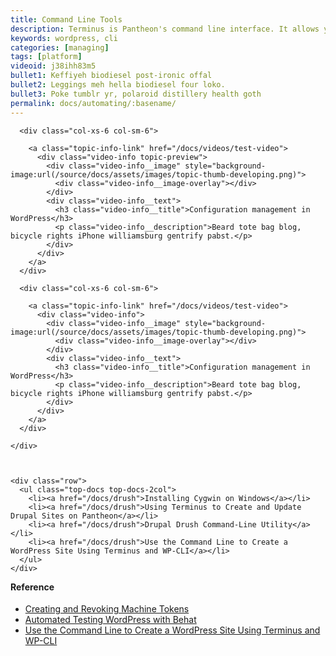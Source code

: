 ```yaml
---
title: Command Line Tools
description: Terminus is Pantheon's command line interface. It allows you to do everything in a terminal that you can do in the Dashboard. It is useful for scripting, automation, and integration.
keywords: wordpress, cli
categories: [managing]
tags: [platform]
videoid: j38ihh83m5
bullet1: Keffiyeh biodiesel post-ironic offal
bullet2: Leggings meh hella biodiesel four loko.
bullet3: Poke tumblr yr, polaroid distillery health goth
permalink: docs/automating/:basename/
---
```

  <div class="col-md-8">
    <div class="row mb-40">

      <div class="col-xs-6 col-sm-6">

        <a class="topic-info-link" href="/docs/videos/test-video">
          <div class="video-info topic-preview">
            <div class="video-info__image" style="background-image:url(/source/docs/assets/images/topic-thumb-developing.png)">
              <div class="video-info__image-overlay"></div>
            </div>
            <div class="video-info__text">
              <h3 class="video-info__title">Configuration management in WordPress</h3>
              <p class="video-info__description">Beard tote bag blog, bicycle rights iPhone williamsburg gentrify pabst.</p>
            </div>
          </div>
        </a>
      </div>

      <div class="col-xs-6 col-sm-6">

        <a class="topic-info-link" href="/docs/videos/test-video">
          <div class="video-info">
            <div class="video-info__image" style="background-image:url(/source/docs/assets/images/topic-thumb-developing.png)">
              <div class="video-info__image-overlay"></div>
            </div>
            <div class="video-info__text">
              <h3 class="video-info__title">Configuration management in WordPress</h3>
              <p class="video-info__description">Beard tote bag blog, bicycle rights iPhone williamsburg gentrify pabst.</p>
            </div>
          </div>
        </a>
      </div>

    </div>



    <div class="row">
      <ul class="top-docs top-docs-2col">
        <li><a href="/docs/drush">Installing Cygwin on Windows</a></li>
        <li><a href="/docs/drush">Using Terminus to Create and Update Drupal Sites on Pantheon</a></li>
        <li><a href="/docs/drush">Drupal Drush Command-Line Utility</a></li>
        <li><a href="/docs/drush">Use the Command Line to Create a WordPress Site Using Terminus and WP-CLI</a></li>
      </ul>
    </div>

  </div>

  <div class="col-md-4">
    <h4 style="margin-top:0;">Reference</h4>
    <ul class="related">
      <li><a href="/docs/machine-tokens">Creating and Revoking Machine Tokens</a></li>
      <li><a href="/docs/machine-tokens">Automated Testing WordPress with Behat</a></li>
      <li><a href="/docs/machine-tokens">Use the Command Line to Create a WordPress Site Using Terminus and WP-CLI</a></li>
    </ul>
  </div>
